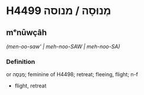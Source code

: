 # H4499 מְנוּסָה / מנוסה

## mᵉnûwçâh

_(men-oo-saw' | meh-noo-SAW | meh-noo-SA)_

### Definition

or מְנֻסָה; feminine of H4498; retreat; fleeing, flight; n-f

- flight, retreat
